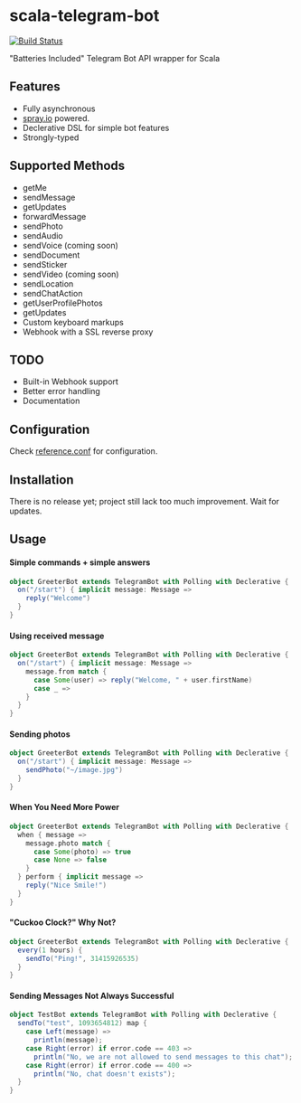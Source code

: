 # scala-telegram-bot
[![Build Status](https://travis-ci.org/hzengin/telegrambot.svg)](https://travis-ci.org/hzengin/telegrambot)

"Batteries Included" Telegram Bot API wrapper for Scala



## Features
- Fully asynchronous
- [spray.io](spray.io) powered.
- Declerative DSL for simple bot features
- Strongly-typed

## Supported Methods
- getMe
- sendMessage
- getUpdates
- forwardMessage
- sendPhoto
- sendAudio
- sendVoice (coming soon)
- sendDocument
- sendSticker
- sendVideo (coming soon)
- sendLocation
- sendChatAction
- getUserProfilePhotos
- getUpdates
- Custom keyboard markups
- Webhook with a SSL reverse proxy

## TODO
 - Built-in Webhook support
 - Better error handling
 - Documentation

## Configuration
Check [reference.conf](https://github.com/hzengin/telegrambot/blob/master/src/main/resources/reference.conf) for configuration.

## Installation
There is no release yet; project still lack too much improvement. Wait for updates.

## Usage
#### Simple commands + simple answers
```scala
object GreeterBot extends TelegramBot with Polling with Declerative {
  on("/start") { implicit message: Message =>
    reply("Welcome")
  }
}
```
#### Using received message
```scala
object GreeterBot extends TelegramBot with Polling with Declerative {
  on("/start") { implicit message: Message =>
    message.from match {
      case Some(user) => reply("Welcome, " + user.firstName)
      case _ =>
    }
  }
}
```
#### Sending photos
```scala
object GreeterBot extends TelegramBot with Polling with Declerative {
  on("/start") { implicit message: Message =>
    sendPhoto("~/image.jpg")
  }
}
```

#### When You Need More Power
```scala
object GreeterBot extends TelegramBot with Polling with Declerative {
  when { message =>
    message.photo match {
      case Some(photo) => true
      case None => false
    }
  } perform { implicit message =>
    reply("Nice Smile!")
  }
}
```
#### "Cuckoo Clock?" Why Not?
```scala
object GreeterBot extends TelegramBot with Polling with Declerative {
  every(1 hours) {
    sendTo("Ping!", 31415926535)
  }
}
```

#### Sending Messages Not Always Successful
```scala
object TestBot extends TelegramBot with Polling with Declerative {
  sendTo("test", 1093654812) map {
    case Left(message) =>
      println(message);
    case Right(error) if error.code == 403 =>
      println("No, we are not allowed to send messages to this chat");
    case Right(error) if error.code == 400 =>
      println("No, chat doesn't exists");
  }
}
```
